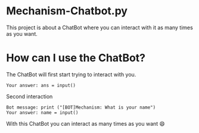 # Mechanism-Chatbot.py
This project is about a ChatBot where you can interact with it as many times as you want.

# How can I use the ChatBot?
The ChatBot will first start trying to interact with you. 
```Bot message: print ("[BOT]Mechanism: Hi")
Your answer: ans = input()
```

Second interaction

```
Bot message: print ("[BOT]Mechanism: What is your name")
Your answer: name = input()
```
With this ChatBot you can interact as many times as you want 😄
